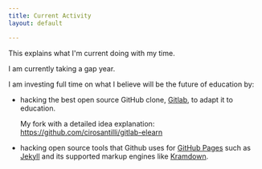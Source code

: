 ```yaml
---
title: Current Activity
layout: default

---
```

This explains what I'm current doing with my time.

I am currently taking a gap year.

I am investing full time on what I believe will be the future of education by:

- hacking the best open source GitHub clone, [Gitlab](https://github.com/gitlabhq/gitlabhq), to adapt it to education.

    My fork with a detailed idea explanation: <https://github.com/cirosantilli/gitlab-elearn>

- hacking open source tools that Github uses for [GitHub Pages](http://pages.github.com) such as [Jekyll](https://github.com/jekyll/jekyll/) and its supported markup engines like [Kramdown](https://github.com/gettalong/kramdown).

